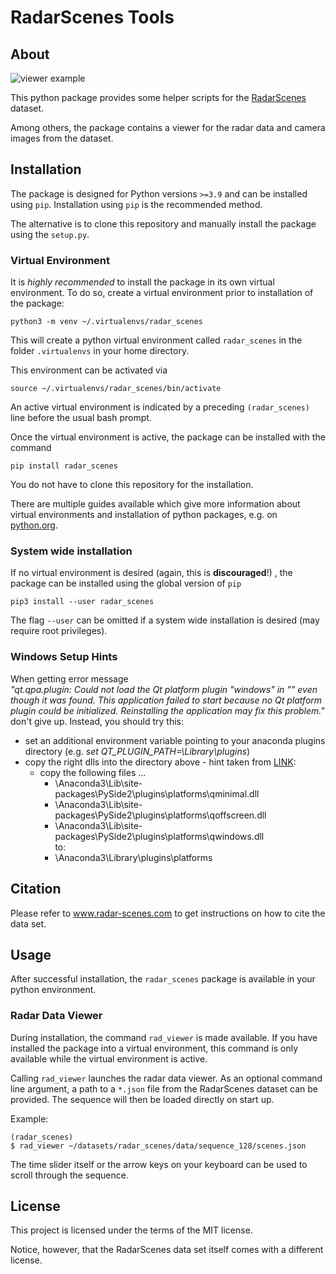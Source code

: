 # RadarScenes Tools

## About
![viewer example](https://github.com/oleschum/radar_scenes/blob/master/doc/viewer.png?raw=true)

This python package provides some helper scripts for the [RadarScenes](http://radar-scenes.com) dataset. 

Among others, the package contains a viewer for the radar data and camera images from the dataset.

## Installation

The package is designed for Python versions `>=3.9` and can be installed using `pip`. Installation using `pip` is the
recommended method. 

The alternative is to clone this repository and manually install the package using the `setup.py`.

### Virtual Environment
It is *highly recommended* to install the package in its own virtual environment. To do so, create a virtual environment 
prior to installation of the package:

```
python3 -m venv ~/.virtualenvs/radar_scenes
```
This will create a python virtual environment called `radar_scenes` in the folder `.virtualenvs` in your home directory.

This environment can be activated via
```
source ~/.virtualenvs/radar_scenes/bin/activate
```
An active virtual environment is indicated by a preceding `(radar_scenes)` line before the usual bash prompt.

Once the virtual environment is active, the package can be installed with the command

```
pip install radar_scenes
```
You do not have to clone this repository for the installation.

There are multiple guides available which give more information about virtual environments and installation of python
packages, e.g. on [python.org](https://packaging.python.org/guides/installing-using-pip-and-virtual-environments/).
### System wide installation
If no virtual environment is desired (again, this is __discouraged__!) , the package can be installed using the global version of `pip`
```
pip3 install --user radar_scenes
```
The flag `--user` can be omitted if a system wide installation is desired (may require root privileges).

### Windows Setup Hints
When getting error message  
*"qt.qpa.plugin: Could not load the Qt platform plugin "windows" in "" even though it was found.
This application failed to start because no Qt platform plugin could be initialized. Reinstalling the application may fix this problem."*  
don't give up. Instead, you should try this:

- set an additional environment variable pointing to your anaconda plugins directory
(e.g. *set QT_PLUGIN_PATH=<anaconda3-directory>\Library\plugins*)
- copy the right dlls into the directory above - hint taken from [LINK](https://stackoverflow.com/questions/41994485/how-to-fix-could-not-find-or-load-the-qt-platform-plugin-windows-while-using-m):
  - copy the following files ...
    - \Anaconda3\Lib\site-packages\PySide2\plugins\platforms\qminimal.dll
    - \Anaconda3\Lib\site-packages\PySide2\plugins\platforms\qoffscreen.dll
    - \Anaconda3\Lib\site-packages\PySide2\plugins\platforms\qwindows.dll  
    to:
    - \Anaconda3\Library\plugins\platforms



## Citation
Please refer to www.radar-scenes.com to get instructions on how to cite the data set. 


## Usage

After successful installation, the `radar_scenes` package is available in your python environment.

### Radar Data Viewer
During installation, the command `rad_viewer` is made available. If you have installed the package into a virtual
environment, this command is only available while the virtual environment is active.

Calling `rad_viewer` launches the radar data viewer. As an optional command line argument, a path to a `*.json` file 
from the RadarScenes dataset can be provided. The sequence will then be loaded directly on start up.

Example:
```
(radar_scenes)
$ rad_viewer ~/datasets/radar_scenes/data/sequence_128/scenes.json
```

The time slider itself or the arrow keys on your keyboard can be used to scroll through the sequence.

## License
This project is licensed under the terms of the MIT license.

Notice, however, that the RadarScenes data set itself comes with a different license.
